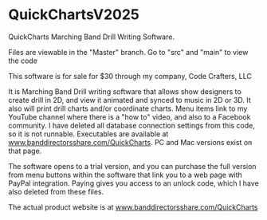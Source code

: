 # QuickChartsV2025
QuickCharts Marching Band Drill Writing Software.

Files are viewable in the "Master" branch.  Go to "src" and "main" to view the code

This software is for sale for $30 through my company, Code Crafters, LLC

It is Marching Band Drill writing software that allows show designers to create drill in 2D, and view it animated and synced to music in 2D or 3D. It also will print drill charts and/or coordinate charts.  Menu items link to my YouTube channel where there is a "how to" video, and also to a Facebook community. I have deleted all database connection settings from this code, so it is not runnable.  Executables are available at www.banddirectorsshare.com/QuickCharts.  PC and Mac versions exist on that page.

The software opens to a trial version, and you can purchase the full version from menu buttons within the software that link you to a web page with PayPal integration.  Paying gives you access to an unlock code, which I have also deleted from these files.

The actual product website is at www.banddirectorsshare.com/QuickCharts
